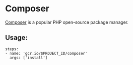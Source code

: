 # Composer

[Composer](https://getcomposer.org/) is a popular PHP open-source package manager.

## Usage:

```
steps:
- name: 'gcr.io/$PROJECT_ID/composer'
  args: ['install']
```
